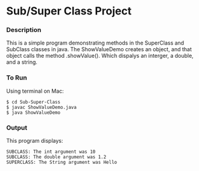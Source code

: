 # Sub/Super Class Project

### Description

This is a simple program demonstrating methods in the SuperClass and SubClass classes in java. The ShowValueDemo creates an object, and that object calls the method .showValue(). Which dispalys an interger, a double, and a string.

### To Run

Using terminal on Mac:

```
$ cd Sub-Super-Class
$ javac ShowValueDemo.java
$ java ShowValueDemo
```

### Output

This program displays:

```
SUBCLASS: The int argument was 10
SUBCLASS: The double argument was 1.2
SUPERCLASS: The String argument was Hello
```
